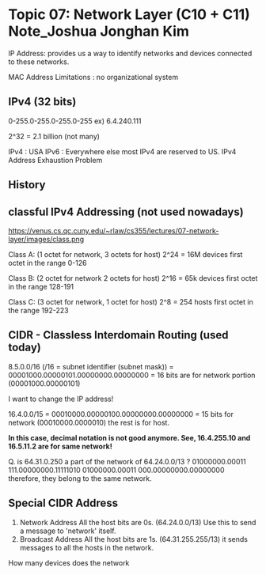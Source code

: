 # Topic 07: Network Layer (C10 + C11) Note_Joshua Jonghan Kim
IP Address: provides us a way to identify networks and devices connected to these networks.

MAC Address Limitations : no organizational system

## IPv4 (32 bits)

0-255.0-255.0-255.0-255
ex) 6.4.240.111

2^32 = 2.1 billion (not many)

IPv4 : USA
IPv6 : Everywhere else
most IPv4 are reserved to US.
IPv4 Address Exhaustion Problem

## History  
## classful IPv4 Addressing (not used nowadays)

https://venus.cs.qc.cuny.edu/~rlaw/cs355/lectures/07-network-layer/images/class.png

Class A: (1 octet for network, 3 octets for host)
2^24 = 16M devices
first octet in the range 0-126

Class B: (2 octet for network 2 octets for host)
2^16 = 65k devices
first octet in the range 128-191

Class C: (3 octet for network, 1 octet for host)
2^8 = 254 hosts
first octet in the range 192-223

## CIDR - Classless Interdomain Routing (used today)
8.5.0.0/16 (/16 = subnet identifier (subnet mask))
= 00001000.00000101.00000000.00000000
= 16 bits are for network portion (00001000.00000101)

I want to change the IP address!

16.4.0.0/15
= 00010000.00000100.00000000.00000000
= 15 bits for network (00010000.0000010)
the rest is for host.

__In this case, decimal notation is not good anymore.
See, 16.4.255.10 and 16.5.11.2 are for same network!__

Q. is 64.31.0.250 a part of the network of 64.24.0.0/13 ?
01000000.00011 111.00000000.11111010
01000000.00011 000.00000000.00000000
therefore, they belong to the same network.

## Special CIDR Address
1. Network Address
All the host bits are 0s. (64.24.0.0/13)
Use this to send a message to 'network' itself.
2. Broadcast Address
All the host bits are 1s. (64.31.255.255/13)
it sends messages to all the hosts in the network.

How many devices does the network